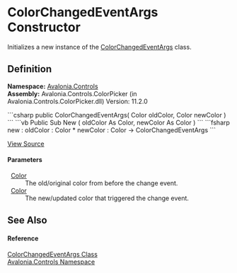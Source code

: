 # ColorChangedEventArgs Constructor


Initializes a new instance of the <a href="T_Avalonia_Controls_ColorChangedEventArgs">ColorChangedEventArgs</a> class.



## Definition
**Namespace:** <a href="N_Avalonia_Controls">Avalonia.Controls</a>  
**Assembly:** Avalonia.Controls.ColorPicker (in Avalonia.Controls.ColorPicker.dll) Version: 11.2.0

<Tabs groupId="api-code-preview">
<TabItem value="csharp" label="C#">
```csharp
public ColorChangedEventArgs(
	Color oldColor,
	Color newColor
)
```
</TabItem>
<TabItem value="vb" label="VB">
```vb
Public Sub New ( 
	oldColor As Color,
	newColor As Color
)
```
</TabItem>
<TabItem value="fsharp" label="F#">
```fsharp
new : 
        oldColor : Color * 
        newColor : Color -> ColorChangedEventArgs
```
</TabItem>
</Tabs>



<a href="https://github.com/AvaloniaUI/Avalonia/tree/master/src/Avalonia.Controls.ColorPicker/ColorChangedEventArgs.cs#L25" title="View the source code">View Source</a>



#### Parameters
<dl><dt>  <a href="T_Avalonia_Media_Color">Color</a></dt><dd>The old/original color from before the change event.</dd><dt>  <a href="T_Avalonia_Media_Color">Color</a></dt><dd>The new/updated color that triggered the change event.</dd></dl>

## See Also


#### Reference
<a href="T_Avalonia_Controls_ColorChangedEventArgs">ColorChangedEventArgs Class</a>  
<a href="N_Avalonia_Controls">Avalonia.Controls Namespace</a>  
